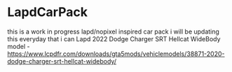 # LapdCarPack
this is a work in progress lapd/nopixel inspired car pack i will be updating this everyday that i can
Lapd 2022 Dodge Charger SRT Hellcat WideBody model - https://www.lcpdfr.com/downloads/gta5mods/vehiclemodels/38871-2020-dodge-charger-srt-hellcat-widebody/
